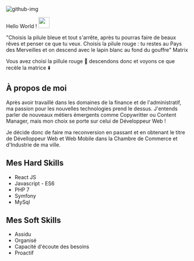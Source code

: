 ![github-img](https://user-images.githubusercontent.com/47336595/123487137-a967c080-d60d-11eb-8e1c-57fe48cfff96.png)

Hello World !  <img src="https://raw.githubusercontent.com/MartinHeinz/MartinHeinz/master/wave.gif" width="30px">

<p> "Choisis la pilule bleue et tout s'arrête, après tu pourras faire de beaux rêves et penser ce que tu veux. Choisis la pilule rouge : tu restes au Pays des Merveilles et on descend avec le lapin blanc au fond du gouffre" Matrix </p>
  
Vous avez choisi la pillule rouge :pill: descendons donc et voyons ce que recèle la matrice  :arrow_down:

<h2> À propos de moi </h2>

Après avoir travaillé dans les domaines de la finance et de l'administratif, ma passion pour les nouvelles technologies prend le dessus. J'entends parler de nouveaux métiers émergents comme Copywritter ou Content Manager, mais mon choix se porte sur celui de Développeur Web ! 

Je décide donc de faire ma reconversion en passant et en obtenant le titre de Dévelloppeur Web et Web Mobile dans la Chambre de Commerce et d'Industrie de ma ville. 

<h2> Mes Hard Skills  </h2>

<ul>
  <li> React JS </li> 
  <li>Javascript - ES6</li>
  <li>PHP 7</li>
  <li>Symfony</li>
  <li>MySql</li>
</ul>

<h2> Mes Soft Skills </h2>

<ul>
 <li>Assidu</li>
  <li>Organisé</li>
  <li>Capacité d'écoute des besoins</li>
  <li>Proactif</li>
</ul>
